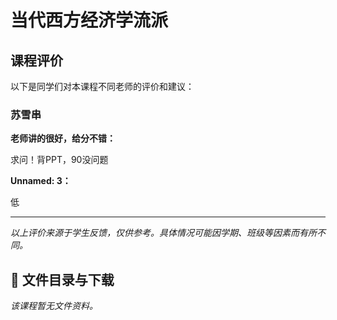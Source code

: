 # 当代西方经济学流派

## 课程评价

以下是同学们对本课程不同老师的评价和建议：

### 苏雪串

**老师讲的很好，给分不错：**

求问！背PPT，90没问题

**Unnamed: 3：**

低

---

*以上评价来源于学生反馈，仅供参考。具体情况可能因学期、班级等因素而有所不同。*
## 📄 文件目录与下载

_该课程暂无文件资料。_
